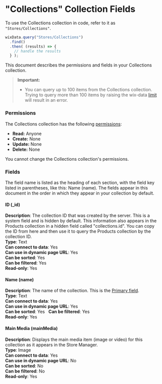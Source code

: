 <!-- This article was published using the Doc Push single-sourcing tool. Any changes to this article MUST be made in the source file. Find it at www.github.com/wix-private/velo-docs.-->



# "Collections" Collection Fields







To use the Collections collection in code, refer to it as `"Stores/Collections"`.

```javascript
wixData.query("Stores/Collections")
  .find()
  .then( (results) => {
    // handle the results
  } );
```

This document describes the permissions and fields in your Collections collection.





> **Important:**
> -   You can query up to 100 items from the Collections collection. Trying to query more than 100 items by raising the wix-data [limit](https://www.wix.com/corvid/reference/wix-data.WixDataQuery.html#limit) will result in an error.



### Permissions 

The Collections collection has the following [permissions](https://support.wix.com/en/article/about-collection-permissions):

-   **Read:** Anyone 
-   **Create:** None
-   **Update:** None
-   **Delete:** None

You cannot change the Collections collection's permissions. 

### Fields 

The field name is listed as the heading of each section, with the field key listed in parentheses, like this: Name (name). The fields appear in this document in the order in which they appear in your collection by default.

#### ID (\_id) 

**Description**: The collection ID that was created by the server. This is a system field and is hidden by default. This information also appears in the Products collection in a hidden field called "collections.id". You can copy the ID from here and then use it to query the Products collection by the collection ID.  
**Type**: Text  
**Can connect to data**: Yes  
**Can use in dynamic page URL**: Yes  
**Can be sorted**: Yes  
**Can be filtered**: Yes  
**Read-only**: Yes

#### Name (name) 

**Description**: The name of the collection. This is the [Primary field](https://support.wix.com/en/article/about-your-database-collection-fields#main-fields).  
**Type**: Text  
**Can connect to data**: Yes  
**Can use in dynamic page URL**: Yes  
**Can be sorted**: Yes   
**Can be filtered**: Yes  
**Read-only**: Yes

#### Main Media (mainMedia) 

**Description**: Displays the main media item (image or video) for this collection as it appears in the Store Manager.  
**Type**: Image  
**Can connect to data**: Yes  
**Can use in dynamic page URL**: No  
**Can be sorted**: No  
**Can be filtered**: No  
**Read-only**: Yes